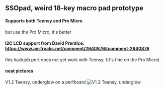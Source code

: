## SSOpad, weird 18-key macro pad prototype

#### Supports both Teensy and Pro Micro
but use the Pro Micro, it's better


#### I2C LCD support from David Prentice: https://www.avrfreaks.net/comment/2640876#comment-2640876 
this hackjob port does not yet work with Teensy. (It's fine on the Pro Micro)


#### neat pictures
V1.2 Teensy, underglow on a perfboard
![V1.2 Teensy, underglow](https://user-images.githubusercontent.com/33560291/85184022-05ea1000-b243-11ea-93e6-429593b7d0d9.jpg)



